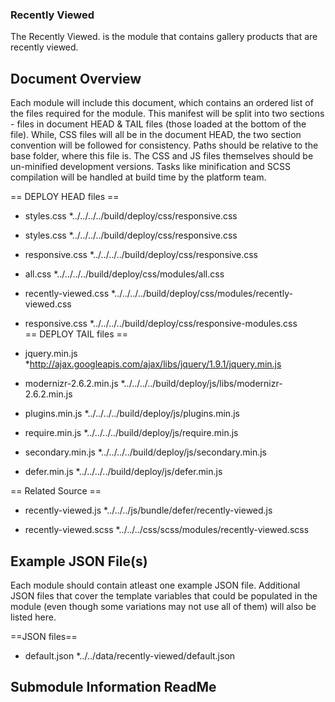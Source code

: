 ### Recently Viewed

The Recently Viewed. is the module that contains gallery products that are recently viewed.


Document Overview
-----------------

Each module will include this document, which contains an ordered list of the files required for the module. This manifest will be split into two sections - files in document HEAD & TAIL files (those loaded at the bottom of the file). While, CSS files will all be in the document HEAD, the two section convention will be followed for consistency. Paths should be relative to the base folder, where this file is. The CSS and JS files themselves should be un-minified development versions. Tasks like minification and SCSS compilation will be handled at build time by the platform team.


== DEPLOY HEAD files ==

* styles.css
	*../../../../build/deploy/css/responsive.css

* styles.css
	*../../../../build/deploy/css/responsive.css
	
* responsive.css
	*../../../../build/deploy/css/responsive.css
	
* all.css
	*../../../../build/deploy/css/modules/all.css
	
* recently-viewed.css
	*../../../../build/deploy/css/modules/recently-viewed.css

* responsive.css
	*../../../../build/deploy/css/responsive-modules.css	
== DEPLOY TAIL files ==

* jquery.min.js
	*http://ajax.googleapis.com/ajax/libs/jquery/1.9.1/jquery.min.js

* modernizr-2.6.2.min.js
	*../../../../build/deploy/js/libs/modernizr-2.6.2.min.js

* plugins.min.js
	*../../../../build/deploy/js/plugins.min.js

* require.min.js
	*../../../../build/deploy/js/require.min.js
	
* secondary.min.js
	*../../../../build/deploy/js/secondary.min.js

* defer.min.js
	*../../../../build/deploy/js/defer.min.js
	
== Related Source ==

* recently-viewed.js
	*../../../js/bundle/defer/recently-viewed.js

* recently-viewed.scss
	*../../../css/scss/modules/recently-viewed.scss
	
Example JSON File(s)
--------------------

Each module should contain atleast one example JSON file. Additional JSON files that cover the template variables that could be populated in the module (even though some variations may not use all of them) will also be listed here.

==JSON files==


* default.json
	*../../data/recently-viewed/default.json


Submodule Information ReadMe
----------------------------























